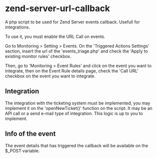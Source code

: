 # zend-server-url-callback
A php script to be used for Zend Server events callback. Usefull  for integrations.

To use it, you must enable the URL Call on events. 

Go to Monitoring > Setting > Events. On the 'Triggered Actions Settings' section, insert the url of the 'events_triage.php' and check the 'Apply to existing monitor rules' checkbox.


Then, go to 'Monitoring > Event Rules' and click on the event you want to integrate, then on the Event Rule details page, check the 'Call URL' checkbox on the event you want to integrate.

## Integration 

The integration with the ticketing system must be implemented, you may implement it on the 'openNewTicket()' function on the script. It may be an API call or a send e-mail type of integration. This logic is up to you to implement.

## Info of the event

The event details that has triggered the callback will be available on the $_POST variable.
